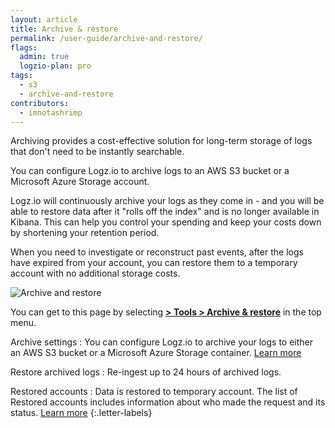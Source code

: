 ```yaml
---
layout: article
title: Archive & restore
permalink: /user-guide/archive-and-restore/
flags:
  admin: true
  logzio-plan: pro
tags:
  - s3
  - archive-and-restore
contributors:
  - imnotashrimp
---
```


Archiving provides a cost-effective solution for long-term storage of logs that don't need to be instantly searchable.

You can configure Logz.io to archive logs to an AWS S3 bucket or a Microsoft Azure Storage account.

Logz.io will continuously archive your logs as they come in - and you will be able to restore data after it "rolls off the index" and is no longer available in Kibana. This can help you control your spending and keep your costs down by shortening your retention period.

When you need to investigate or reconstruct past events, after the logs have expired from your account, you can restore them to a temporary account with no additional storage costs.

![Archive and restore](https://dytvr9ot2sszz.cloudfront.net/logz-docs/archive-azure/new-annotated-archive.png)

You can get to this page by selecting
[**<i class="li li-gear"></i> > Tools > Archive & restore**](https://app.logz.io/#/dashboard/tools/archive-and-restore) in the top menu.


Archive settings
: You can configure Logz.io to archive your logs to either an AWS S3 bucket or a Microsoft Azure Storage container. [Learn more](/user-guide/archive-and-restore/configure-archiving.html)

Restore archived logs
: Re-ingest up to 24 hours of archived logs.

Restored accounts
: Data is restored to temporary account. The list of Restored accounts includes information about who made the request and its status. [Learn more](/user-guide/archive-and-restore/restore-archived-logs.html)
{:.letter-labels}

